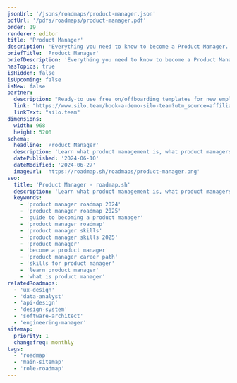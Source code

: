 ```yaml
---
jsonUrl: '/jsons/roadmaps/product-manager.json'
pdfUrl: '/pdfs/roadmaps/product-manager.pdf'
order: 19
renderer: editor
title: 'Product Manager'
description: 'Everything you need to know to become a Product Manager.'
briefTitle: 'Product Manager'
briefDescription: 'Everything you need to know to become a Product Manager.'
hasTopics: true
isHidden: false
isUpcoming: false
isNew: false
partner:
  description: "Ready-to use free on/offboarding templates for new employees"
  link: "https://www.silo.team/book-a-demo-silo-team?utm_source=affiliate1&utm_medium=referral&utm_campaign=free_onboarding_checklist"
  linkText: "silo.team"
dimensions:
  width: 968
  height: 5200
schema:
  headline: 'Product Manager'
  description: 'Learn what product management is, what product managers do and how to become one using our community-driven roadmap.'
  datePublished: '2024-06-10'
  dateModified: '2024-06-27'
  imageUrl: 'https://roadmap.sh/roadmaps/product-manager.png'
seo:
  title: 'Product Manager - roadmap.sh'
  description: 'Learn what product management is, what product managers do and how to become one using our community-driven roadmap.'
  keywords: 
    - 'product manager roadmap 2024'
    - 'product manager roadmap 2025'
    - 'guide to becoming a product manager'
    - 'product manager roadmap'
    - 'product manager skills'
    - 'product manager skills 2025'
    - 'product manager'
    - 'become a product manager'
    - 'product manager career path'
    - 'skills for product manager'
    - 'learn product manager'
    - 'what is product manager'
relatedRoadmaps:
  - 'ux-design'
  - 'data-analyst'
  - 'api-design'
  - 'design-system'
  - 'software-architect'
  - 'engineering-manager'
sitemap:
  priority: 1
  changefreq: monthly
tags:
  - 'roadmap'
  - 'main-sitemap'
  - 'role-roadmap'
---
```

